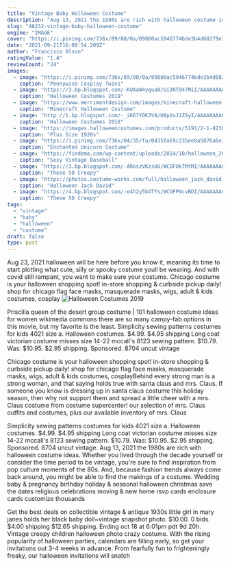 ```yaml
---
title: "Vintage Baby Halloween Costume"
description: "Aug 13, 2021 the 1980s are rich with halloween costume ideas. Whether you lived through the decade yourself or consider the time period to be vintage, you're sure to find inspiration from pop culture moments of the 80s. And, because fashion trends always come back around, you might be able to find the makings of a costume"
slug: "48232-vintage-baby-halloween-costume"
engine: "IMAGE"
cover: "https://i.pinimg.com/736x/89/80/0a/89800ac5946774bde3b4d68279e7e1df.jpg"
date: "2021-09-21T16:00:54.209Z"
author: "Francisco Olson"
ratingValue: "1.4"
reviewCount: "24"
images:
  - image: "https://i.pinimg.com/736x/89/80/0a/89800ac5946774bde3b4d68279e7e1df.jpg"
    caption: "Pennywise Cosplay Twins"
  - image: "https://3.bp.blogspot.com/-KUAaW4ygua0/Ui3RT947MiI/AAAAAAAAHVs/D-L-ujQvpuI/s1600/three_blind_mice.jpg"
    caption: "Halloween Costumes 2019"
  - image: "https://www.merrimentdesign.com/images/minecraft-halloween-costume-diy-kids_17-768x1024.jpg"
    caption: "Minecraft Halloween Costume"
  - image: "http://1.bp.blogspot.com/-_iK67YOK3V8/U8p2uJ1ZSyI/AAAAAAAALTw/RA0aniLHUyw/s1600/handbags.jpg"
    caption: "Halloween Costumes 2018"
  - image: "https://images.halloweencostumes.com/products/5191/2-1-82303/plus-size-1920s-flapper-costume.jpg"
    caption: "Plus Size 1920s"
  - image: "https://i.pinimg.com/736x/04/35/fa/0435fa69c235ee8a5876a6e3a71c33ee.jpg"
    caption: "Enchanted Unicorn Costume"
  - image: "https://findema.com/wp-content/uploads/2014/10/halloween_20148122.jpg"
    caption: "Sexy Vintage Baseball"
  - image: "https://3.bp.blogspot.com/-ARoszVKzsUU/WCOFUkTMtMI/AAAAAAACcgA/BiaZV5XTCsEi7ISyQz9wAuq5a1RnsOL_ACLcB/s1600/vintage-creepy-photos-4.jpg"
    caption: "These 50 Creepy"
  - image: "https://photos.costume-works.com/full/halloween_jack_david_bowie.jpg"
    caption: "Halloween Jack David"
  - image: "https://4.bp.blogspot.com/-e4h2y5b4TYs/WCOFPNcvBDI/AAAAAAACcew/NG92yBco04Erk0nzmnXc9dEPOaoog2DnQCLcB/s640/vintage-creepy-photos-21.jpg"
    caption: "These 50 Creepy"
tags:
  - "vintage"
  - "baby"
  - "halloween"
  - "costume"
draft: false
type: post
---
```


Aug 23, 2021 halloween will be here before you know it, meaning its time to start plotting what cute, silly or spooky costume youll be wearing. And with covid still rampant, you want to make sure your costume. Chicago costume is your halloween shopping spot! in-store shopping & curbside pickup daily! shop for chicago flag face masks, masquerade masks, wigs, adult & kids costumes, cosplay
![Halloween Costumes 2019](https://3.bp.blogspot.com/-KUAaW4ygua0/Ui3RT947MiI/AAAAAAAAHVs/D-L-ujQvpuI/s1600/three_blind_mice.jpg "Halloween Costumes 2019")

Priscilla queen of the desert group costume | 101 halloween costume ideas for women wikimedia commons there are so many campy-fab options in this movie, but my favorite is the least. Simplicity sewing patterns costumes for kids 4021 size a. Halloween costumes. $4.99. $4.95 shipping  Long coat victorian costume misses size 14-22 mccall&#39;s 8123 sewing pattern. $10.79. Was: $10.95. $2.95 shipping. Sponsored. 8704 uncut vintage
<!--inArticleAds-->

<!--galleryOne-->

Chicago costume is your halloween shopping spot! in-store shopping & curbside pickup daily! shop for chicago flag face masks, masquerade masks, wigs, adult & kids costumes, cosplayBehind every strong man is a strong woman, and that saying holds true with santa claus and mrs. Claus. If someone you know is dressing up in santa claus costume this holiday season, then why not support them and spread a little cheer with a mrs. Claus costume from costume supercenter! our selection of mrs. Claus outfits and costumes, plus our available inventory of mrs. Claus
<!--inArticleAds-->

<!--galleryTwo-->

Simplicity sewing patterns costumes for kids 4021 size a. Halloween costumes. $4.99. $4.95 shipping  Long coat victorian costume misses size 14-22 mccall's 8123 sewing pattern. $10.79. Was: $10.95. $2.95 shipping. Sponsored. 8704 uncut vintage. Aug 13, 2021 the 1980s are rich with halloween costume ideas. Whether you lived through the decade yourself or consider the time period to be vintage, you're sure to find inspiration from pop culture moments of the 80s. And, because fashion trends always come back around, you might be able to find the makings of a costume. Wedding baby & pregnancy birthday holiday & seasonal halloween christmas save the dates religious celebrations moving & new home rsvp cards enclosure cards customize thousands
<!--galleryThree-->

Get the best deals on collectible vintage & antique  1930s little girl in mary janes holds her black baby doll~vintage snapshot photo. $10.00. 0 bids. $4.00 shipping $12.65 shipping. Ending oct 18 at 6:01pm pdt 9d 20h. Vintage creepy children halloween photo crazy costume. With the rising popularity of halloween parties, calendars are filling early, so get your invitations out 3-4 weeks in advance. From fearfully fun to frighteningly freaky, our halloween invitations will snatch